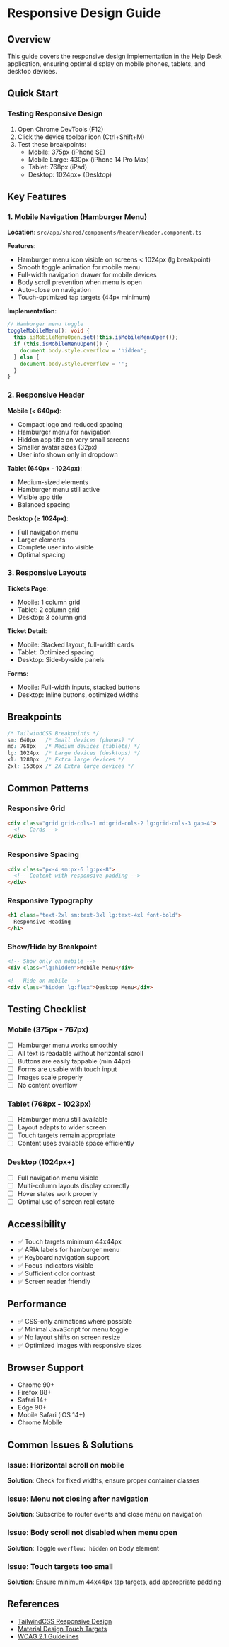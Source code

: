 # Responsive Design Guide

## Overview
This guide covers the responsive design implementation in the Help Desk application, ensuring optimal display on mobile phones, tablets, and desktop devices.

## Quick Start

### Testing Responsive Design
1. Open Chrome DevTools (F12)
2. Click the device toolbar icon (Ctrl+Shift+M)
3. Test these breakpoints:
   - Mobile: 375px (iPhone SE)
   - Mobile Large: 430px (iPhone 14 Pro Max)
   - Tablet: 768px (iPad)
   - Desktop: 1024px+ (Desktop)

## Key Features

### 1. Mobile Navigation (Hamburger Menu)
**Location**: `src/app/shared/components/header/header.component.ts`

**Features**:
- Hamburger menu icon visible on screens < 1024px (lg breakpoint)
- Smooth toggle animation for mobile menu
- Full-width navigation drawer for mobile devices
- Body scroll prevention when menu is open
- Auto-close on navigation
- Touch-optimized tap targets (44px minimum)

**Implementation**:
```typescript
// Hamburger menu toggle
toggleMobileMenu(): void {
  this.isMobileMenuOpen.set(!this.isMobileMenuOpen());
  if (this.isMobileMenuOpen()) {
    document.body.style.overflow = 'hidden';
  } else {
    document.body.style.overflow = '';
  }
}
```

### 2. Responsive Header

**Mobile (< 640px)**:
- Compact logo and reduced spacing
- Hamburger menu for navigation
- Hidden app title on very small screens
- Smaller avatar sizes (32px)
- User info shown only in dropdown

**Tablet (640px - 1024px)**:
- Medium-sized elements
- Hamburger menu still active
- Visible app title
- Balanced spacing

**Desktop (≥ 1024px)**:
- Full navigation menu
- Larger elements
- Complete user info visible
- Optimal spacing

### 3. Responsive Layouts

**Tickets Page**:
- Mobile: 1 column grid
- Tablet: 2 column grid
- Desktop: 3 column grid

**Ticket Detail**:
- Mobile: Stacked layout, full-width cards
- Tablet: Optimized spacing
- Desktop: Side-by-side panels

**Forms**:
- Mobile: Full-width inputs, stacked buttons
- Desktop: Inline buttons, optimized widths

## Breakpoints

```css
/* TailwindCSS Breakpoints */
sm: 640px   /* Small devices (phones) */
md: 768px   /* Medium devices (tablets) */
lg: 1024px  /* Large devices (desktops) */
xl: 1280px  /* Extra large devices */
2xl: 1536px /* 2X Extra large devices */
```

## Common Patterns

### Responsive Grid
```html
<div class="grid grid-cols-1 md:grid-cols-2 lg:grid-cols-3 gap-4">
  <!-- Cards -->
</div>
```

### Responsive Spacing
```html
<div class="px-4 sm:px-6 lg:px-8">
  <!-- Content with responsive padding -->
</div>
```

### Responsive Typography
```html
<h1 class="text-2xl sm:text-3xl lg:text-4xl font-bold">
  Responsive Heading
</h1>
```

### Show/Hide by Breakpoint
```html
<!-- Show only on mobile -->
<div class="lg:hidden">Mobile Menu</div>

<!-- Hide on mobile -->
<div class="hidden lg:flex">Desktop Menu</div>
```

## Testing Checklist

### Mobile (375px - 767px)
- [ ] Hamburger menu works smoothly
- [ ] All text is readable without horizontal scroll
- [ ] Buttons are easily tappable (min 44px)
- [ ] Forms are usable with touch input
- [ ] Images scale properly
- [ ] No content overflow

### Tablet (768px - 1023px)
- [ ] Hamburger menu still available
- [ ] Layout adapts to wider screen
- [ ] Touch targets remain appropriate
- [ ] Content uses available space efficiently

### Desktop (1024px+)
- [ ] Full navigation menu visible
- [ ] Multi-column layouts display correctly
- [ ] Hover states work properly
- [ ] Optimal use of screen real estate

## Accessibility

- ✅ Touch targets minimum 44x44px
- ✅ ARIA labels for hamburger menu
- ✅ Keyboard navigation support
- ✅ Focus indicators visible
- ✅ Sufficient color contrast
- ✅ Screen reader friendly

## Performance

- ✅ CSS-only animations where possible
- ✅ Minimal JavaScript for menu toggle
- ✅ No layout shifts on screen resize
- ✅ Optimized images with responsive sizes

## Browser Support

- Chrome 90+
- Firefox 88+
- Safari 14+
- Edge 90+
- Mobile Safari (iOS 14+)
- Chrome Mobile

## Common Issues & Solutions

### Issue: Horizontal scroll on mobile
**Solution**: Check for fixed widths, ensure proper container classes

### Issue: Menu not closing after navigation
**Solution**: Subscribe to router events and close menu on navigation

### Issue: Body scroll not disabled when menu open
**Solution**: Toggle `overflow: hidden` on body element

### Issue: Touch targets too small
**Solution**: Ensure minimum 44x44px tap targets, add appropriate padding

## References

- [TailwindCSS Responsive Design](https://tailwindcss.com/docs/responsive-design)
- [Material Design Touch Targets](https://material.io/design/usability/accessibility.html#layout-and-typography)
- [WCAG 2.1 Guidelines](https://www.w3.org/WAI/WCAG21/quickref/)
